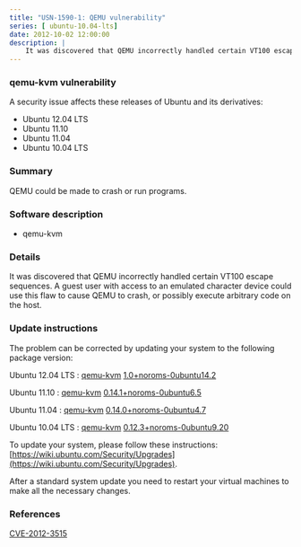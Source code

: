 ```yaml
---
title: "USN-1590-1: QEMU vulnerability"
series: [ ubuntu-10.04-lts]
date: 2012-10-02 12:00:00
description: |
    It was discovered that QEMU incorrectly handled certain VT100 escape sequences. A guest user with access to an emulated character device could use this flaw to cause QEMU to crash, or possibly execute arbitrary code on the host. 
--- 
```

 
### qemu-kvm vulnerability

A security issue affects these releases of Ubuntu and its derivatives:

* Ubuntu 12.04 LTS
* Ubuntu 11.10
* Ubuntu 11.04
* Ubuntu 10.04 LTS

### Summary

QEMU could be made to crash or run programs. 

### Software description

* qemu-kvm 

### Details

It was discovered that QEMU incorrectly handled certain VT100 escape sequences. A guest user with access to an emulated character device could use this flaw to cause QEMU to crash, or possibly execute arbitrary code on the host. 

### Update instructions

The problem can be corrected by updating your system to the following package version:

Ubuntu 12.04 LTS
 : [qemu-kvm](https://launchpad.net/ubuntu/+source/qemu-kvm) <span> [1.0+noroms-0ubuntu14.2](https://launchpad.net/ubuntu/+source/qemu-kvm/1.0+noroms-0ubuntu14.2) </span> 

Ubuntu 11.10
 : [qemu-kvm](https://launchpad.net/ubuntu/+source/qemu-kvm) <span> [0.14.1+noroms-0ubuntu6.5](https://launchpad.net/ubuntu/+source/qemu-kvm/0.14.1+noroms-0ubuntu6.5) </span> 

Ubuntu 11.04
 : [qemu-kvm](https://launchpad.net/ubuntu/+source/qemu-kvm) <span> [0.14.0+noroms-0ubuntu4.7](https://launchpad.net/ubuntu/+source/qemu-kvm/0.14.0+noroms-0ubuntu4.7) </span> 

Ubuntu 10.04 LTS
 : [qemu-kvm](https://launchpad.net/ubuntu/+source/qemu-kvm) <span> [0.12.3+noroms-0ubuntu9.20](https://launchpad.net/ubuntu/+source/qemu-kvm/0.12.3+noroms-0ubuntu9.20) </span> 

To update your system, please follow these instructions: [https://wiki.ubuntu.com/Security/Upgrades](https://wiki.ubuntu.com/Security/Upgrades).

After a standard system update you need to restart your virtual machines to make all the necessary changes. 

### References

 [CVE-2012-3515](http://people.ubuntu.com/~ubuntu-security/cve/CVE-2012-3515)
 
